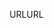 <span data-ttu-id="a0f45-101">URL</span><span class="sxs-lookup"><span data-stu-id="a0f45-101">URL</span></span>